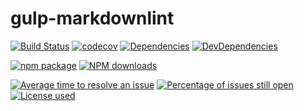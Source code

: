 # gulp-markdownlint

[![Build Status](https://api.travis-ci.com/RhysXia/gulp-markdownlint.svg?branch=master)](https://travis-ci.com/RhysXia/gulp-markdownlint)
[![codecov](https://codecov.io/gh/RhysXia/gulp-markdownlint/branch/master/graph/badge.svg)](https://codecov.io/gh/RhysXia/gulp-markdownlint)
[![Dependencies](https://img.shields.io/david/RhysXia/gulp-markdownlint.svg)](https://david-dm.org/RhysXia/gulp-markdownlint)
[![DevDependencies](https://img.shields.io/david/dev/RhysXia/gulp-markdownlint.svg)](https://david-dm.org/RhysXia/gulp-markdownlint?type=dev)

[![npm package](https://img.shields.io/npm/v/gulp-markdownlint.svg)](https://www.npmjs.org/package/gulp-markdownlint)
[![NPM downloads](http://img.shields.io/npm/dm/gulp-markdownlint.svg)](https://www.npmjs.org/package/gulp-markdownlint)

[![Average time to resolve an issue](http://isitmaintained.com/badge/resolution/RhysXia/gulp-markdownlint.svg)](http://isitmaintained.com/project/RhysXia/gulp-markdownlint "Average time to resolve an issue")
[![Percentage of issues still open](http://isitmaintained.com/badge/open/RhysXia/gulp-markdownlint.svg)](http://isitmaintained.com/project/RhysXia/gulp-markdownlint "Percentage of issues still open")
[![License used](https://img.shields.io/github/license/RhysXia/gulp-markdownlint.svg)](https://mit-license.org/)

